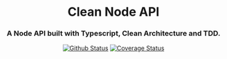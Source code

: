 <h1 align="center">Clean Node API</h1>
<h3 align="center">A Node API built with Typescript, Clean Architecture and TDD. </h3>

<div align="center">

[![Github Status](https://github.com/bmviniciuss/clean-node-api/workflows/CI/badge.svg)]() [![Coverage Status](https://coveralls.io/repos/github/bmviniciuss/clean-node-api/badge.svg?branch=master)](https://coveralls.io/github/bmviniciuss/clean-node-api?branch=master)

</div>